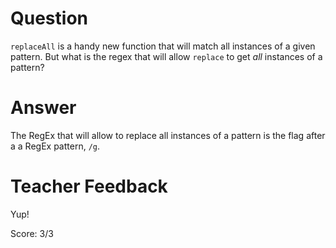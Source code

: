 # Question
`replaceAll` is a handy new function that will match all instances of a given pattern. But what is the regex that will allow `replace` to get *all* instances of a pattern?

# Answer

The RegEx that will allow to replace all instances of a pattern is the flag after a a RegEx pattern, `/g`. 

# Teacher Feedback

Yup!

Score: 3/3